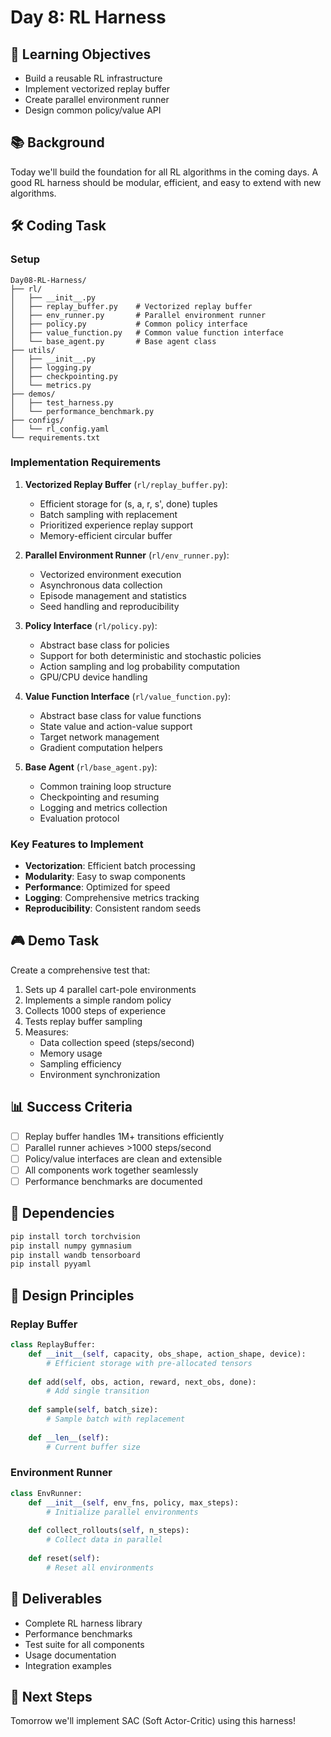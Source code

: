 # Day 8: RL Harness

## 🎯 Learning Objectives
- Build a reusable RL infrastructure
- Implement vectorized replay buffer
- Create parallel environment runner
- Design common policy/value API

## 📚 Background
Today we'll build the foundation for all RL algorithms in the coming days. A good RL harness should be modular, efficient, and easy to extend with new algorithms.

## 🛠️ Coding Task

### Setup
```
Day08-RL-Harness/
├── rl/
│   ├── __init__.py
│   ├── replay_buffer.py    # Vectorized replay buffer
│   ├── env_runner.py       # Parallel environment runner
│   ├── policy.py           # Common policy interface
│   ├── value_function.py   # Common value function interface
│   └── base_agent.py       # Base agent class
├── utils/
│   ├── __init__.py
│   ├── logging.py
│   ├── checkpointing.py
│   └── metrics.py
├── demos/
│   ├── test_harness.py
│   └── performance_benchmark.py
├── configs/
│   └── rl_config.yaml
└── requirements.txt
```

### Implementation Requirements

1. **Vectorized Replay Buffer** (`rl/replay_buffer.py`):
   - Efficient storage for (s, a, r, s', done) tuples
   - Batch sampling with replacement
   - Prioritized experience replay support
   - Memory-efficient circular buffer

2. **Parallel Environment Runner** (`rl/env_runner.py`):
   - Vectorized environment execution
   - Asynchronous data collection
   - Episode management and statistics
   - Seed handling and reproducibility

3. **Policy Interface** (`rl/policy.py`):
   - Abstract base class for policies
   - Support for both deterministic and stochastic policies
   - Action sampling and log probability computation
   - GPU/CPU device handling

4. **Value Function Interface** (`rl/value_function.py`):
   - Abstract base class for value functions
   - State value and action-value support
   - Target network management
   - Gradient computation helpers

5. **Base Agent** (`rl/base_agent.py`):
   - Common training loop structure
   - Checkpointing and resuming
   - Logging and metrics collection
   - Evaluation protocol

### Key Features to Implement

- **Vectorization**: Efficient batch processing
- **Modularity**: Easy to swap components
- **Performance**: Optimized for speed
- **Logging**: Comprehensive metrics tracking
- **Reproducibility**: Consistent random seeds

## 🎮 Demo Task
Create a comprehensive test that:
1. Sets up 4 parallel cart-pole environments
2. Implements a simple random policy
3. Collects 1000 steps of experience
4. Tests replay buffer sampling
5. Measures:
   - Data collection speed (steps/second)
   - Memory usage
   - Sampling efficiency
   - Environment synchronization

## 📊 Success Criteria
- [ ] Replay buffer handles 1M+ transitions efficiently
- [ ] Parallel runner achieves >1000 steps/second
- [ ] Policy/value interfaces are clean and extensible
- [ ] All components work together seamlessly
- [ ] Performance benchmarks are documented

## 🔧 Dependencies
```bash
pip install torch torchvision
pip install numpy gymnasium
pip install wandb tensorboard
pip install pyyaml
```

## 📝 Design Principles

### Replay Buffer
```python
class ReplayBuffer:
    def __init__(self, capacity, obs_shape, action_shape, device):
        # Efficient storage with pre-allocated tensors
    
    def add(self, obs, action, reward, next_obs, done):
        # Add single transition
    
    def sample(self, batch_size):
        # Sample batch with replacement
    
    def __len__(self):
        # Current buffer size
```

### Environment Runner
```python
class EnvRunner:
    def __init__(self, env_fns, policy, max_steps):
        # Initialize parallel environments
    
    def collect_rollouts(self, n_steps):
        # Collect data in parallel
    
    def reset(self):
        # Reset all environments
```

## 📝 Deliverables
- Complete RL harness library
- Performance benchmarks
- Test suite for all components
- Usage documentation
- Integration examples

## 🚀 Next Steps
Tomorrow we'll implement SAC (Soft Actor-Critic) using this harness!
